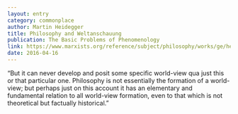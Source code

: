 ```yaml
---
layout: entry
category: commonplace
author: Martin Heidegger
title: Philosophy and Weltanschauung
publication: The Basic Problems of Phenomenology
link: https://www.marxists.org/reference/subject/philosophy/works/ge/heidegge.htm
date: 2016-04-16
---
```


“But it can never develop and posit some specific world-view qua just this or that particular one. Philosophy is not essentially the formation of a world-view; but perhaps just on this account it has an elementary and fundamental relation to all world-view formation, even to that which is not theoretical but factually historical.”
